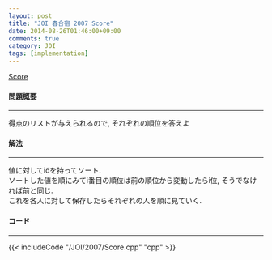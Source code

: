 ```yaml
---
layout: post
title: "JOI 春合宿 2007 Score"
date: 2014-08-26T01:46:00+09:00
comments: true
category: JOI
tags: [implementation]
---
```


[Score](http://joisc2007.contest.atcoder.jp/tasks/joisc2007_score)

#### 問題概要

****

得点のリストが与えられるので, それぞれの順位を答えよ

#### 解法

****

値に対してidを持ってソート.  
ソートした値を順にみてi番目の順位は前の順位から変動したらi位, そうでなければ前と同じ.  
これを各人に対して保存したらそれぞれの人を順に見ていく.  

#### コード

****

{{< includeCode "/JOI/2007/Score.cpp" "cpp" >}}
